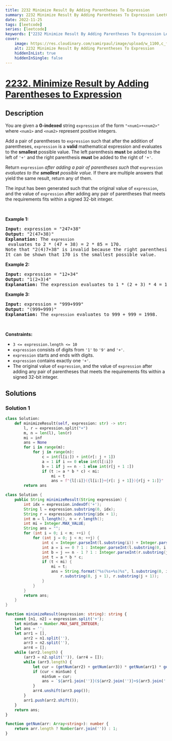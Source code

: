 ```yaml
---
title: 2232 Minimize Result By Adding Parentheses To Expression
summary: 2232 Minimize Result By Adding Parentheses To Expression LeetCode Solution Explained
date: 2022-11-25
tags: [leetcode]
series: [leetcode]
keywords: ["2232 Minimize Result By Adding Parentheses To Expression LeetCode Solution Explained in all languages", "2232 Minimize Result By Adding Parentheses To Expression", "LeetCode", "leetcode solution in Python3 C++ Java Go PHP Ruby Swift TypeScript Rust C# JavaScript C", "GeeksforGeeks", "InterviewBit", "Coding Ninjas", "HackerRank", "HackerEarth", "CodeChef", "TopCoder", "AlgoExpert", "freeCodeCamp", "Codeforces", "GitHub", "AtCoder", "Samir Paul"]
cover:
    image: https://res.cloudinary.com/samirpaul/image/upload/w_1100,c_fit,co_rgb:FFFFFF,l_text:Arial_75_bold:2232 Minimize Result By Adding Parentheses To Expression - Solution Explained/problem-solving.webp
    alt: 2232 Minimize Result By Adding Parentheses To Expression
    hiddenInList: true
    hiddenInSingle: false
---
```



# [2232. Minimize Result by Adding Parentheses to Expression](https://leetcode.com/problems/minimize-result-by-adding-parentheses-to-expression)


## Description

<p>You are given a <strong>0-indexed</strong> string <code>expression</code> of the form <code>&quot;&lt;num1&gt;+&lt;num2&gt;&quot;</code> where <code>&lt;num1&gt;</code> and <code>&lt;num2&gt;</code> represent positive integers.</p>

<p>Add a pair of parentheses to <code>expression</code> such that after the addition of parentheses, <code>expression</code> is a <strong>valid</strong> mathematical expression and evaluates to the <strong>smallest</strong> possible value. The left parenthesis <strong>must</strong> be added to the left of <code>&#39;+&#39;</code> and the right parenthesis <strong>must</strong> be added to the right of <code>&#39;+&#39;</code>.</p>

<p>Return <code>expression</code><em> after adding a pair of parentheses such that </em><code>expression</code><em> evaluates to the <strong>smallest</strong> possible value.</em> If there are multiple answers that yield the same result, return any of them.</p>

<p>The input has been generated such that the original value of <code>expression</code>, and the value of <code>expression</code> after adding any pair of parentheses that meets the requirements fits within a signed 32-bit integer.</p>

<p>&nbsp;</p>
<p><strong class="example">Example 1:</strong></p>

<pre>
<strong>Input:</strong> expression = &quot;247+38&quot;
<strong>Output:</strong> &quot;2(47+38)&quot;
<strong>Explanation:</strong> The <code>expression</code> evaluates to 2 * (47 + 38) = 2 * 85 = 170.
Note that &quot;2(4)7+38&quot; is invalid because the right parenthesis must be to the right of the <code>&#39;+&#39;</code>.
It can be shown that 170 is the smallest possible value.
</pre>

<p><strong class="example">Example 2:</strong></p>

<pre>
<strong>Input:</strong> expression = &quot;12+34&quot;
<strong>Output:</strong> &quot;1(2+3)4&quot;
<strong>Explanation:</strong> The expression evaluates to 1 * (2 + 3) * 4 = 1 * 5 * 4 = 20.
</pre>

<p><strong class="example">Example 3:</strong></p>

<pre>
<strong>Input:</strong> expression = &quot;999+999&quot;
<strong>Output:</strong> &quot;(999+999)&quot;
<strong>Explanation:</strong> The <code>expression</code> evaluates to 999 + 999 = 1998.
</pre>

<p>&nbsp;</p>
<p><strong>Constraints:</strong></p>

<ul>
	<li><code>3 &lt;= expression.length &lt;= 10</code></li>
	<li><code>expression</code> consists of digits from <code>&#39;1&#39;</code> to <code>&#39;9&#39;</code> and <code>&#39;+&#39;</code>.</li>
	<li><code>expression</code> starts and ends with digits.</li>
	<li><code>expression</code> contains exactly one <code>&#39;+&#39;</code>.</li>
	<li>The original value of <code>expression</code>, and the value of <code>expression</code> after adding any pair of parentheses that meets the requirements fits within a signed 32-bit integer.</li>
</ul>

## Solutions

### Solution 1

<!-- tabs:start -->

```python
class Solution:
    def minimizeResult(self, expression: str) -> str:
        l, r = expression.split("+")
        m, n = len(l), len(r)
        mi = inf
        ans = None
        for i in range(m):
            for j in range(n):
                c = int(l[i:]) + int(r[: j + 1])
                a = 1 if i == 0 else int(l[:i])
                b = 1 if j == n - 1 else int(r[j + 1 :])
                if (t := a * b * c) < mi:
                    mi = t
                    ans = f"{l[:i]}({l[i:]}+{r[: j + 1]}){r[j + 1:]}"
        return ans
```

```java
class Solution {
    public String minimizeResult(String expression) {
        int idx = expression.indexOf('+');
        String l = expression.substring(0, idx);
        String r = expression.substring(idx + 1);
        int m = l.length(), n = r.length();
        int mi = Integer.MAX_VALUE;
        String ans = "";
        for (int i = 0; i < m; ++i) {
            for (int j = 0; j < n; ++j) {
                int c = Integer.parseInt(l.substring(i)) + Integer.parseInt(r.substring(0, j + 1));
                int a = i == 0 ? 1 : Integer.parseInt(l.substring(0, i));
                int b = j == n - 1 ? 1 : Integer.parseInt(r.substring(j + 1));
                int t = a * b * c;
                if (t < mi) {
                    mi = t;
                    ans = String.format("%s(%s+%s)%s", l.substring(0, i), l.substring(i),
                        r.substring(0, j + 1), r.substring(j + 1));
                }
            }
        }
        return ans;
    }
}
```

```ts
function minimizeResult(expression: string): string {
    const [n1, n2] = expression.split('+');
    let minSum = Number.MAX_SAFE_INTEGER;
    let ans = '';
    let arr1 = [],
        arr2 = n1.split(''),
        arr3 = n2.split(''),
        arr4 = [];
    while (arr2.length) {
        (arr3 = n2.split('')), (arr4 = []);
        while (arr3.length) {
            let cur = (getNum(arr2) + getNum(arr3)) * getNum(arr1) * getNum(arr4);
            if (cur < minSum) {
                minSum = cur;
                ans = `${arr1.join('')}(${arr2.join('')}+${arr3.join('')})${arr4.join('')}`;
            }
            arr4.unshift(arr3.pop());
        }
        arr1.push(arr2.shift());
    }
    return ans;
}

function getNum(arr: Array<string>): number {
    return arr.length ? Number(arr.join('')) : 1;
}
```

<!-- tabs:end -->

<!-- end -->
